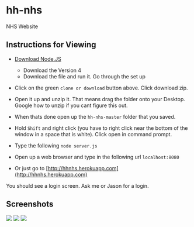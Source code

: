 # hh-nhs
NHS Website

## Instructions for Viewing
- [Download Node.JS](https://nodejs.org/en/)
  - Download the Version 4
  - Download the file and run it. Go through the set up
  
- Click on the green `clone or download` button above. Click download zip.
- Open it up and unzip it. That means drag the folder onto your Desktop. Google how to unzip if you cant figure this out.
- When thats done open up the `hh-nhs-master` folder that you saved.
- Hold `Shift` and right click (you have to right click near the bottom of the window in a space that is white). Click open in command prompt.
- Type the following `node server.js`
- Open up a web browser and type in the following url `localhost:8080`
- Or just go to [http://hhnhs.herokuapp.com](http://hhnhs.herokuapp.com)

You should see a login screen. Ask me or Jason for a login.

## Screenshots
![](https://i.imgur.com/F9jNYE9l.png)
![](https://i.imgur.com/u1yf1swl.png)
![](https://i.imgur.com/qvRKls3l.png)
